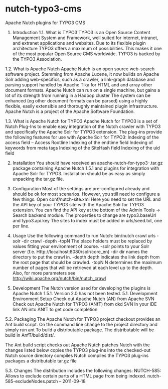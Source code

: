 nutch-typo3-cms
===============

Apache Nutch plugins for TYPO3 CMS

1. Introduction
1.1. What is TYPO3
TYPO3 is an Open Source Content Management System and Framework, well suited for internet, intranet, and extranet applications and websites. Due to its flexible plugin architecture TYPO3 offers a maximum of possibilities. This makes it one of the most popular Open Source CMS worldwide.
TYPO3 is backed by the TYPO3 Association.

1.2. What is Apache Nutch
Apache Nutch is an open source web-search software project. Stemming from Apache Lucene, it now builds on Apache Solr adding web-specifics, such as a crawler, a link-graph database and parsing support handled by Apache Tika for HTML and and array other document formats.
Apache Nutch can run on a single machine, but gains a lot of its strength from running in a Hadoop cluster
The system can be enhanced (eg other document formats can be parsed) using a highly flexible, easily extensible and thoroughly maintained plugin infrastructure.
Apache Nutch is a project of the Apache Software Foundation.

1.3. What is Apache Nutch for TYPO3
Apache Nutch for TYPO3 is a set of Nutch Plug-Ins to enable easy integration of the Nutch crawler with TYPO3 and specifically the Apache Solr for TYPO3 extension.
The plug-ins provide the following features for use with Apache Solr for TYPO3:
Indexing of the access field – Access Rootline
Indexing of the endtime field
Indexing of keywords from meta tags
Indexing of the SiteHash field 
Indexing of the uid field

2. Installation
You should have received an apache-nutch-for-typo3-<version>.tar.gz package containing Apache Nutch 1.5.1 and plugins for integration with Apache Solr for TYPO3. 
Installation should be as easy as simply unpacking the tar.gz file.

3. Configuration
Most of the settings are pre-configured already and should be ok for most scenarios. However, you still need to configure a few things. Open conf/nutch-site.xml
Here you need to set the URL and the API key of your TYPO3 site with the Apache Solr for TYPO3 extension. You can find the API key at the bottom of the Admin Tools → Search backend module.
The properties to change are typo3.baseUrl and typo3.api.key
The sites to index must be added in urls/seed.txt, one per line.

4. Usage 
Use the following command to run Nutch:
bin/nutch crawl urls -solr <Solr URL> -dir crawl -depth <Indexing depth> -topN <Number of pages per level>
The place holders must be replaced by values fitting your environment of course.
-solr points to your Solr server (f.e. Http://localhost:8080/solr/core_en)
-dir dir names the directory to put the crawl in.
-depth depth indicates the link depth from the root page that should be crawled.
-topN N determines the maximum number of pages that will be retrieved at each level up to the depth.
Also, for more parameters see http://wiki.apache.org/nutch/bin/nutch_crawl 

5. Development
The Nutch version used for developing the plugins is Apache Nutch 1.5.1. Version 2.0 has not been tested.
5.1. Development Environment Setup
Check out Apache Nutch (AN) from Apache SVN
Check out Apache Nutch for TYPO3 (ANfT) from dkd SVN
In your IDE link AN into ANfT to get code completion

5.2. Packaging
The Apache Nutch for TYPO3 project checkout provides an Ant build script. On the command line change to the project directory and simply run ant To build a distributable package. The distributable will be build in AnfT/build/dist/.

The Ant build script 
checks out Apache Nutch
patches Nutch with the changes listed below
copies the TYPO3 plug-ins into the checked-out Nutch source directory
compiles Nutch
compiles the TYPO3 plug-ins
packages a distributable tar.gz file

5.3. Changes
The distribution includes the following changes:
NUTCH-585: Allows to exclude certain parts of a HTML page from being indexed. 
	nutch-585-excludeNodes.patch – 2011-09-18

